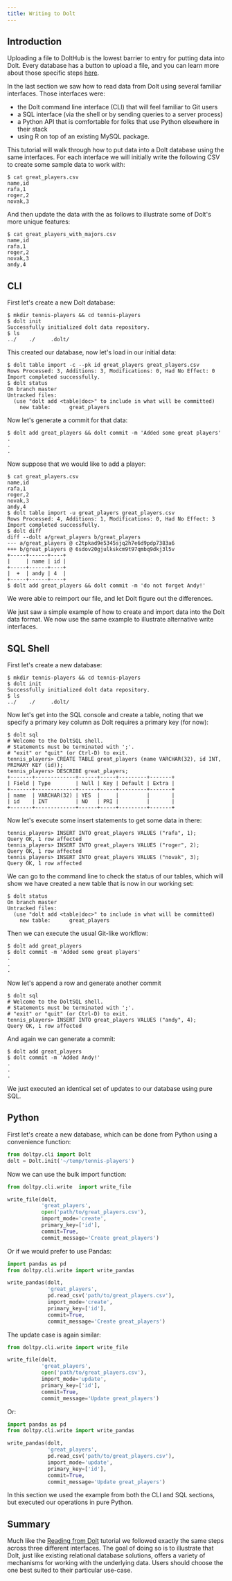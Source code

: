 ```yaml
---
title: Writing to Dolt
---
```


## Introduction

Uploading a file to DoltHub is the lowest barrier to entry for putting data into Dolt. Every database has a button to upload a file, and you can learn more about those specific steps [here](../dolthub/getting-started.md).

In the last section we saw how to read data from Dolt using several familiar interfaces. Those interfaces were:

* the Dolt command line interface \(CLI\) that will feel familiar to Git users
* a SQL interface \(via the shell or by sending queries to a server process\)
* a Python API that is comfortable for folks that use Python elsewhere in their stack
* using R on top of an existing MySQL package.

This tutorial will walk through how to put data into a Dolt database using the same interfaces. For each interface we will initially write the following CSV to create some sample data to work with:

```text
$ cat great_players.csv
name,id
rafa,1
roger,2
novak,3
```

And then update the data with the as follows to illustrate some of Dolt's more unique features:

```text
$ cat great_players_with_majors.csv
name,id
rafa,1
roger,2
novak,3
andy,4
```

## CLI

First let's create a new Dolt database:

```text
$ mkdir tennis-players && cd tennis-players
$ dolt init
Successfully initialized dolt data repository.
$ ls
../    ./     .dolt/
```

This created our database, now let's load in our initial data:

```text
$ dolt table import -c --pk id great_players great_players.csv
Rows Processed: 3, Additions: 3, Modifications: 0, Had No Effect: 0
Import completed successfully.
$ dolt status
On branch master
Untracked files:
  (use "dolt add <table|doc>" to include in what will be committed)
    new table:      great_players
```

Now let's generate a commit for that data:

```text
$ dolt add great_players && dolt commit -m 'Added some great players'
.
.
.
```

Now suppose that we would like to add a player:

```text
$ cat great_players.csv
name,id
rafa,1
roger,2
novak,3
andy,4
$ dolt table import -u great_players great_players.csv
Rows Processed: 4, Additions: 1, Modifications: 0, Had No Effect: 3
Import completed successfully.
$ dolt diff
diff --dolt a/great_players b/great_players
--- a/great_players @ c2tpkad9e5345sjq2h7e6d9pdp7383a6
+++ b/great_players @ 6sdov20gjulkskcm9t97qmbq9dkj3l5v
+-----+------+----+
|     | name | id |
+-----+------+----+
|  +  | andy | 4  |
+-----+------+----+
$ dolt add great_players && dolt commit -m 'do not forget Andy!'
```

We were able to reimport our file, and let Dolt figure out the differences.

We just saw a simple example of how to create and import data into the Dolt data format. We now use the same example to illustrate alternative write interfaces.

## SQL Shell

First let's create a new database:

```text
$ mkdir tennis-players && cd tennis-players
$ dolt init
Successfully initialized dolt data repository.
$ ls
../    ./     .dolt/
```

Now let's get into the SQL console and create a table, noting that we specify a primary key column as Dolt requires a primary key \(for now\):

```text
$ dolt sql
# Welcome to the DoltSQL shell.
# Statements must be terminated with ';'.
# "exit" or "quit" (or Ctrl-D) to exit.
tennis_players> CREATE TABLE great_players (name VARCHAR(32), id INT, PRIMARY KEY (id));
tennis_players> DESCRIBE great_players;
+-------+-------------+------+-----+---------+-------+
| Field | Type        | Null | Key | Default | Extra |
+-------+-------------+------+-----+---------+-------+
| name  | VARCHAR(32) | YES  |     |         |       |
| id    | INT         | NO   | PRI |         |       |
+-------+-------------+------+-----+---------+-------+
```

Now let's execute some insert statements to get some data in there:

```text
tennis_players> INSERT INTO great_players VALUES ("rafa", 1);
Query OK, 1 row affected
tennis_players> INSERT INTO great_players VALUES ("roger", 2);
Query OK, 1 row affected
tennis_players> INSERT INTO great_players VALUES ("novak", 3);
Query OK, 1 row affected
```

We can go to the command line to check the status of our tables, which will show we have created a new table that is now in our working set:

```text
$ dolt status
On branch master
Untracked files:
  (use "dolt add <table|doc>" to include in what will be committed)
    new table:      great_players
```

Then we can execute the usual Git-like workflow:

```text
$ dolt add great_players
$ dolt commit -m 'Added some great players'
.
.
.
```

Now let's append a row and generate another commit

```text
$ dolt sql
# Welcome to the DoltSQL shell.
# Statements must be terminated with ';'.
# "exit" or "quit" (or Ctrl-D) to exit.
tennis_players> INSERT INTO great_players VALUES ("andy", 4);
Query OK, 1 row affected
```

And again we can generate a commit:

```text
$ dolt add great_players
$ dolt commit -m 'Added Andy!'
.
.
.
```

We just executed an identical set of updates to our database using pure SQL.

## Python

First let's create a new database, which can be done from Python using a convenience function:

```python
from doltpy.cli import Dolt
dolt = Dolt.init('~/temp/tennis-players')
```

Now we can use the bulk import function:

```python
from doltpy.cli.write  import write_file

write_file(dolt,
           'great_players',
           open('path/to/great_players.csv'),
           import_mode='create',
           primary_key=['id'],
           commit=True,
           commit_message='Create great_players')
```

Or if we would prefer to use Pandas:

```python
import pandas as pd
from doltpy.cli.write import write_pandas

write_pandas(dolt,
             'great_players',
             pd.read_csv('path/to/great_players.csv'),
             import_mode='create',
             primary_key=['id'],
             commit=True,
             commit_message='Create great_players')
```


The update case is again similar:

```python
from doltpy.cli.write import write_file

write_file(dolt,
           'great_players',
           open('path/to/great_players.csv'),
           import_mode='update',
           primary_key=['id'],
           commit=True,
           commit_message='Update great_players')
```

Or:

```python
import pandas as pd
from doltpy.cli.write import write_pandas

write_pandas(dolt,
             'great_players',
             pd.read_csv('path/to/great_players.csv'),
             import_mode='update',
             primary_key=['id'],
             commit=True,
             commit_message='Update great_players')
```

In this section we used the example from both the CLI and SQL sections, but executed our operations in pure Python.

## Summary

Much like the [Reading from Dolt](reading-from-dolt) tutorial we followed exactly the same steps across three different interfaces. The goal of doing so is to illustrate that Dolt, just like existing relational database solutions, offers a variety of mechanisms for working with the underlying data. Users should choose the one best suited to their particular use-case.
